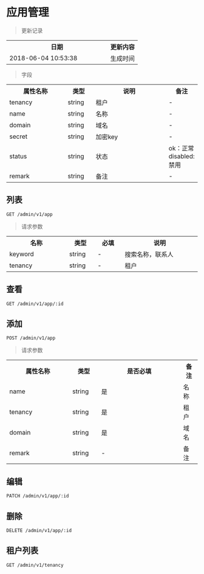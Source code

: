 # 应用管理

> 更新记录

<table>
    <tr>
        <th style="width:250px;">日期</th>
        <th>更新内容</th>
    </tr>
    <tr>
        <td>2018-06-04 10:53:38</td>
        <td>生成时间</td>
    </tr>
</table>

> 字段

<table>
    <tr>
        <th style="width:150px;">属性名称</th>
        <th style="width:60px;">类型</th>
        <th style="width:200px;">说明</th>
        <th>备注</th>
    </tr>
    <tr>
        <td>tenancy</td>
        <td>string</td>
        <td>租户</td>
        <td>-</td>
    </tr>
    <tr>
        <td>name</td>
        <td>string</td>
        <td>名称</td>
        <td>-</td>
    </tr>
    <tr>
        <td>domain</td>
        <td>string</td>
        <td>域名</td>
        <td>-</td>
    </tr>
    <tr>
        <td>secret</td>
        <td>string</td>
        <td>加密key</td>
        <td>-</td>
    </tr>
    <tr>
        <td>status</td>
        <td>string</td>
        <td>状态</td>
        <td>ok：正常 disabled: 禁用</td>
    </tr>
    <tr>
        <td>remark</td>
        <td>string</td>
        <td>备注</td>
        <td>-</td>
    </tr>
</table>

## 列表

```
GET /admin/v1/app
```

>请求参数
<table>
    <tr>
        <th style="width:150px;">名称</th>
        <th style="width:60px;">类型</th>
        <th style="width:60px;">必填</th>
        <th style="width:200px;">说明</th>
    </tr>
    <tr>
        <td>keyword</td>
        <td>string</td>
        <td>-</td>
        <td>搜索名称，联系人</td>
    </tr>
    <tr>
        <td>tenancy</td>
        <td>string</td>
        <td>-</td>
        <td>租户</td>
    </tr>
</table>

## 查看

```
GET /admin/v1/app/:id
```

## 添加

```
POST /admin/v1/app
```

> 请求参数
<table>
    <tr>
        <th style="width:150px;">属性名称</th>
        <th style="width:60px;">类型</th>
        <th style="width:200px;">是否必填</th>
        <th>备注</th>
    </tr>
    <tr>
        <td>name</td>
        <td>string</td>
        <td>是</td>
        <td>名称</td>
    </tr>
    <tr>
        <td>tenancy</td>
        <td>string</td>
        <td>是</td>
        <td>租户</td>
    </tr>
    <tr>
        <td>domain</td>
        <td>string</td>
        <td>是</td>
        <td>域名</td>
    </tr>
    <tr>
        <td>remark</td>
        <td>string</td>
        <td>-</td>
        <td>备注</td>
    </tr>   
</table>

## 编辑

```
PATCH /admin/v1/app/:id
```

## 删除

```
DELETE /admin/v1/app/:id
```

## 租户列表

```
GET /admin/v1/tenancy
```
